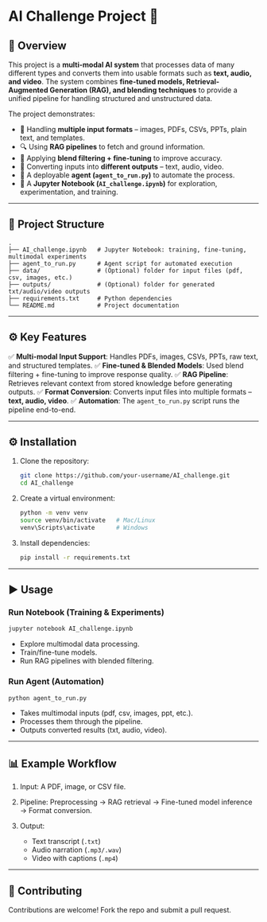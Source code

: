 

# AI Challenge Project 🚀

## 📌 Overview

This project is a **multi-modal AI system** that processes data of many different types and converts them into usable formats such as **text, audio, and video**. The system combines **fine-tuned models, Retrieval-Augmented Generation (RAG), and blending techniques** to provide a unified pipeline for handling structured and unstructured data.

The project demonstrates:

* 📂 Handling **multiple input formats** – images, PDFs, CSVs, PPTs, plain text, and templates.
* 🔍 Using **RAG pipelines** to fetch and ground information.
* 🧩 Applying **blend filtering + fine-tuning** to improve accuracy.
* 🔄 Converting inputs into **different outputs** – text, audio, video.
* 🤖 A deployable **agent (`agent_to_run.py`)** to automate the process.
* 📝 A **Jupyter Notebook (`AI_challenge.ipynb`)** for exploration, experimentation, and training.

---

## 📂 Project Structure

```
.
├── AI_challenge.ipynb   # Jupyter Notebook: training, fine-tuning, multimodal experiments
├── agent_to_run.py      # Agent script for automated execution
├── data/                # (Optional) folder for input files (pdf, csv, images, etc.)
├── outputs/             # (Optional) folder for generated txt/audio/video outputs
├── requirements.txt     # Python dependencies
└── README.md            # Project documentation
```

---

## ⚙️ Key Features

✅ **Multi-modal Input Support**: Handles PDFs, images, CSVs, PPTs, raw text, and structured templates.
✅ **Fine-tuned & Blended Models**: Used blend filtering + fine-tuning to improve response quality.
✅ **RAG Pipeline**: Retrieves relevant context from stored knowledge before generating outputs.
✅ **Format Conversion**: Converts input files into multiple formats – **text, audio, video**.
✅ **Automation**: The `agent_to_run.py` script runs the pipeline end-to-end.

---

## ⚙️ Installation

1. Clone the repository:

   ```bash
   git clone https://github.com/your-username/AI_challenge.git
   cd AI_challenge
   ```

2. Create a virtual environment:

   ```bash
   python -m venv venv
   source venv/bin/activate   # Mac/Linux
   venv\Scripts\activate      # Windows
   ```

3. Install dependencies:

   ```bash
   pip install -r requirements.txt
   ```

---

## ▶️ Usage

### Run Notebook (Training & Experiments)

```bash
jupyter notebook AI_challenge.ipynb
```

* Explore multimodal data processing.
* Train/fine-tune models.
* Run RAG pipelines with blended filtering.

### Run Agent (Automation)

```bash
python agent_to_run.py
```

* Takes multimodal inputs (pdf, csv, images, ppt, etc.).
* Processes them through the pipeline.
* Outputs converted results (txt, audio, video).

---

## 📊 Example Workflow

1. Input: A PDF, image, or CSV file.
2. Pipeline: Preprocessing → RAG retrieval → Fine-tuned model inference → Format conversion.
3. Output:

   * Text transcript (`.txt`)
   * Audio narration (`.mp3/.wav`)
   * Video with captions (`.mp4`)

---

## 🤝 Contributing

Contributions are welcome! Fork the repo and submit a pull request.

